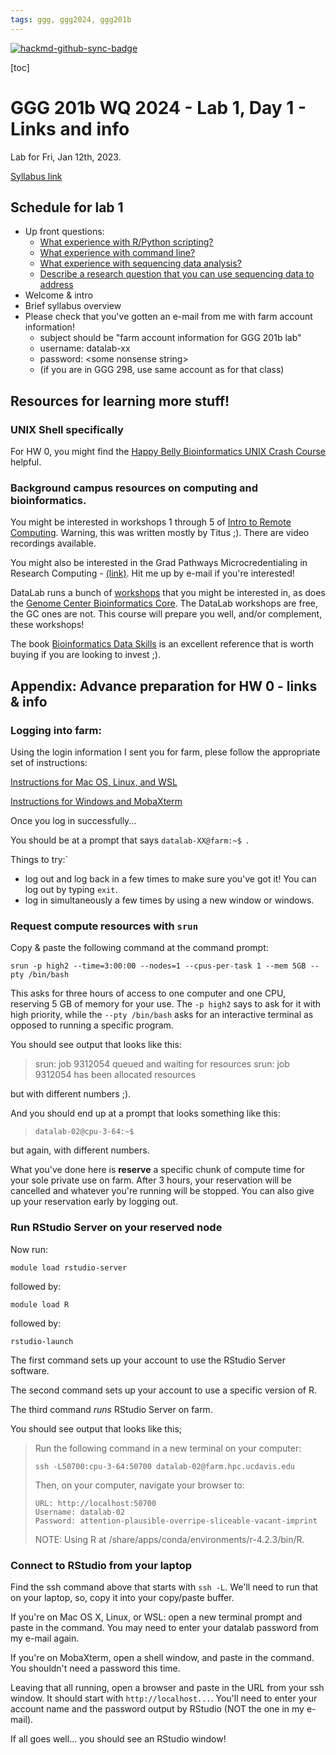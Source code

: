 ```yaml
---
tags: ggg, ggg2024, ggg201b
---
```


[![hackmd-github-sync-badge](https://hackmd.io/ZsRzMgMHREGWk2oGoZXOYA/badge)](https://hackmd.io/ZsRzMgMHREGWk2oGoZXOYA)

[toc] 

# GGG 201b WQ 2024 - Lab 1, Day 1 - Links and info

Lab for Fri, Jan 12th, 2023.

[Syllabus link](https://hackmd.io/_Z7xnCosRMKlq--I297_XQ?view)

## Schedule for lab 1

* Up front questions:
    * [What experience with R/Python scripting?](https://docs.google.com/forms/d/e/1FAIpQLSdRGuX3pC6mCwIIvL6cLFhHGJkxcB-nNwTw8Gz7xypibJQsZw/viewform)
    * [What experience with command line?](https://docs.google.com/forms/d/e/1FAIpQLSdmXtWo4lgyexBJB4zJsPgMujmUK_Wu20MlHU-em7qt7Z4B8g/viewform)
    * [What experience with sequencing data analysis?](https://docs.google.com/forms/d/e/1FAIpQLScvypAMN3MMDVZEHeT7rypXEoAOkJKch-xKUQUS1Q1aJ0S1RQ/viewform)
    * [Describe a research question that you can use sequencing data to address](https://docs.google.com/forms/d/e/1FAIpQLSe5oXCv_N4Uxl9TzoWByDfYkKOocAGdEgaycEMqB1FbBH4Beg/viewform)
* Welcome & intro
* Brief syllabus overview
* Please check that you've gotten an e-mail from me with farm account information! 
    * subject should be "farm account information for GGG 201b lab"
    * username: datalab-xx
    * password: &lt;some nonsense string&gt;
    * (if you are in GGG 298, use same account as for that class)

## Resources for learning more stuff!

### UNIX Shell specifically

For HW 0, you might find the [Happy Belly Bioinformatics UNIX Crash Course](https://astrobiomike.github.io/unix/unix-intro) helpful.

### Background campus resources on computing and bioinformatics.

You might be interested in workshops 1 through 5 of [Intro to Remote Computing](https://ngs-docs.github.io/2021-august-remote-computing/). Warning, this was written mostly by Titus ;). There are video recordings available.

You might also be interested in the Grad Pathways Microcredentialing in Research Computing - [(link)](https://gradpathways.ucdavis.edu/research-computing-pathway). Hit me up by e-mail if you're interested!

DataLab runs a bunch of [workshops](https://datalab.ucdavis.edu/workshops/) that you might be interested in, as does the [Genome Center Bioinformatics Core](https://bioinformatics.ucdavis.edu/training). The DataLab workshops are free, the GC ones are not. This course will prepare you well, and/or complement, these workshops!

The book [Bioinformatics Data Skills](https://vincebuffalo.com/book/) is an excellent reference that is worth buying if you are looking to invest ;).

## Appendix: Advance preparation for HW 0 - links & info

### Logging into farm:
    
Using the login information I sent you for farm, plese follow the appropriate set of instructions:
    
[Instructions for Mac OS, Linux, and WSL](https://ngs-docs.github.io/2021-august-remote-computing/connecting-to-remote-computers-with-ssh.html#mac-os-x-using-the-terminal-program)

[Instructions for Windows and MobaXterm](https://ngs-docs.github.io/2021-august-remote-computing/connecting-to-remote-computers-with-ssh.html#windows-connecting-to-remote-computers-with-mobaxterm)

Once you log in successfully...

You should be at a prompt that says `datalab-XX@farm:~$ `.

Things to try:`
* log out and log back in a few times to make sure you've got it! You can log out by typing `exit`.
* log in simultaneously a few times by using a new window or windows.

### Request compute resources with `srun`


Copy & paste the following command at the command prompt:
```
srun -p high2 --time=3:00:00 --nodes=1 --cpus-per-task 1 --mem 5GB --pty /bin/bash
```
This asks for three hours of access to one computer and one CPU, reserving 5 GB of memory for your use. The `-p high2` says to ask for it with high priority, while the `--pty /bin/bash` asks for an interactive terminal as opposed to running a specific program.

You should see output that looks like this:
>srun: job 9312054 queued and waiting for resources
srun: job 9312054 has been allocated resources

but with different numbers ;).

And you should end up at a prompt that looks something like this:
>`datalab-02@cpu-3-64:~$ `

but again, with different numbers.

What you've done here is **reserve** a specific chunk of compute time for your sole private use on farm. After 3 hours, your reservation will be cancelled and whatever you're running will be stopped. You can also give up your reservation early by logging out.

### Run RStudio Server on your reserved node

Now run:
```
module load rstudio-server
```
followed by:
```
module load R
```
followed by:
```
rstudio-launch 
```

The first command sets up your account to use the RStudio Server software.

The second command sets up your account to use a specific version of R.

The third command _runs_ RStudio Server on farm.

You should see output that looks like this;

>Run the following command in a new terminal on your computer:
> 
>     ssh -L50700:cpu-3-64:50700 datalab-02@farm.hpc.ucdavis.edu
> 
> Then, on your computer, navigate your browser to:
> 
>     URL: http://localhost:50700
>     Username: datalab-02
>     Password: attention-plausible-overripe-sliceable-vacant-imprint
> 
> NOTE: Using R at /share/apps/conda/environments/r-4.2.3/bin/R.

### Connect to RStudio from your laptop

Find the ssh command above that starts with `ssh -L`. We'll need to run that on your laptop, so, copy it into your copy/paste buffer.

If you're on Mac OS X, Linux, or WSL: open a new terminal prompt and paste in the command. You may need to enter your datalab password from my e-mail again.

If you're on MobaXterm, open a shell window, and paste in the command. You shouldn't need a password this time.

Leaving that all running, open a browser and paste in the URL from your ssh window. It should start with `http://localhost...`. You'll need to enter your account name and the password output by RStudio (NOT the one in my e-mail).

If all goes well... you should see an RStudio window!
